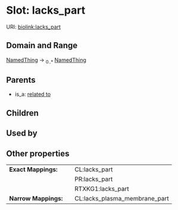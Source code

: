 
# Slot: lacks_part




URI: [biolink:lacks_part](https://w3id.org/biolink/vocab/lacks_part)


## Domain and Range

[NamedThing](NamedThing.md) ->  <sub>0..*</sub>
 [NamedThing](NamedThing.md)

## Parents

 *  is_a: [related to](related_to.md)

## Children


## Used by


## Other properties

|  |  |  |
| --- | --- | --- |
| **Exact Mappings:** | | CL:lacks_part |
|  | | PR:lacks_part |
|  | | RTXKG1:lacks_part |
| **Narrow Mappings:** | | CL:lacks_plasma_membrane_part |

